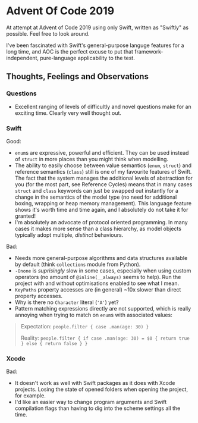 # Advent Of Code 2019

At attempt at Advent of Code 2019 using only Swift, written as "Swiftly" as possible.
Feel free to look around.

I've been fascinated with Swift's general-purpose languge features for a long time, and AOC is the perfect excuse to put that framework-independent, pure-language applicability to the test.

## Thoughts, Feelings and Observations

### Questions

- Excellent ranging of levels of difficultly and novel questions make for an exciting time. Clearly very well thought out.

### Swift

Good:

- `enum`s are expressive, powerful and efficient. They can be used instead of `struct` in more places than you might think when modelling.
- The ability to easily choose between value semantics (`enum`, `struct`) and reference semantics (`class`) still is one of my favourite features of Swift. The fact that the system manages the additional levels of abstraction for you (for the most part, see Reference Cycles) means that in many cases `struct` and `class` keywords can just be swapped out instantly for a change in the semantics of the model type (no need for additional boxing, wrapping or heap memory management). This language feature shows it's worth time and time again, and I absolutely do not take it for granted!
- I'm absolutely an advocate of protocol oriented programming. In many cases it makes more sense than a class hierarchy, as model objects typically adopt multiple, _distinct_ behaviours.

Bad:

- Needs more general-purpose algorithms and data structures available by default (think `collections` module from Python).
- `-Onone` is _suprisingly_ slow in some cases, especially when using custom operators (no amount of `@inline(__always)` seems to help).
Run the project with and without optimisations enabled to see what I mean.
- `KeyPaths` property accesses are (in general) ~10x slower than direct property accesses. 
- Why is there no `Character` literal (`'A'`) yet?
- Pattern matching expressions directly are not supported, which is really annoying when trying to match on `enum`s with associated values:

> Expectation: `people.filter { case .man(age: 30) }`
>
> Reality: `people.filter { if case .man(age: 30) = $0 { return true } else { return false } }`

### Xcode

Bad:

- It doesn't work as well with Swift packages as it does with Xcode projects.
Losing the state of opened folders when opening the project, for example.
- I'd like an easier way to change program arguments and Swift compilation flags than having to dig into the scheme settings all the time.
